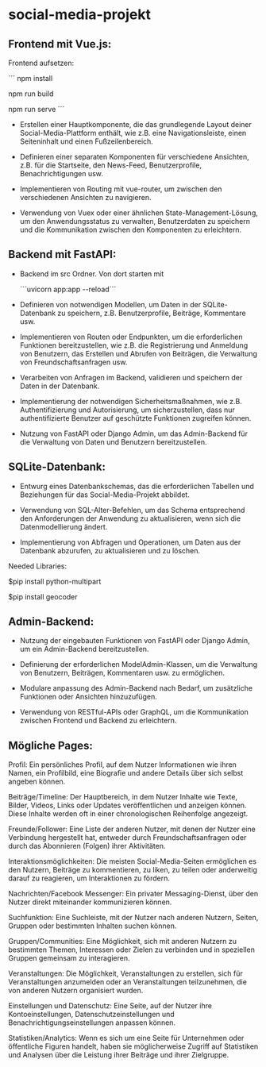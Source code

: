 # social-media-projekt



## Frontend mit Vue.js:
Frontend aufsetzen:

´´´
npm install

npm run build

npm run serve
´´´
- Erstellen einer Hauptkomponente, die das grundlegende Layout deiner Social-Media-Plattform enthält, wie z.B. eine Navigationsleiste, einen Seiteninhalt und einen Fußzeilenbereich.

- Definieren einer separaten Komponenten für verschiedene Ansichten, z.B. für die Startseite, den News-Feed, Benutzerprofile, Benachrichtigungen usw.

- Implementieren von Routing mit vue-router, um zwischen den verschiedenen Ansichten zu navigieren.

- Verwendung von Vuex oder einer ähnlichen State-Management-Lösung, um den Anwendungsstatus zu verwalten, Benutzerdaten zu speichern und die Kommunikation zwischen den Komponenten zu erleichtern.


## Backend mit FastAPI:
- Backend im src Ordner. Von dort starten mit

    ´´´uvicorn app:app --reload´´´

- Definieren von notwendigen Modellen, um Daten in der SQLite-Datenbank zu speichern, z.B. Benutzerprofile, Beiträge, Kommentare usw.

- Implementieren von Routen oder Endpunkten, um die erforderlichen Funktionen bereitzustellen, wie z.B. die Registrierung und Anmeldung von Benutzern, das Erstellen und Abrufen von Beiträgen, die Verwaltung von Freundschaftsanfragen usw.

- Verarbeiten von Anfragen im Backend, validieren und speichern der Daten in der Datenbank.

- Implementierung der notwendigen Sicherheitsmaßnahmen, wie z.B. Authentifizierung und Autorisierung, um sicherzustellen, dass nur authentifizierte Benutzer auf geschützte Funktionen zugreifen können.

- Nutzung von FastAPI oder Django Admin, um das Admin-Backend für die Verwaltung von Daten und Benutzern bereitzustellen.


## SQLite-Datenbank:

- Entwurg eines Datenbankschemas, das die erforderlichen Tabellen und Beziehungen für das Social-Media-Projekt abbildet.

- Verwendung von SQL-Alter-Befehlen, um das Schema entsprechend den Anforderungen der Anwendung zu aktualisieren, wenn sich die Datenmodellierung ändert.

- Implementierung von Abfragen und Operationen, um Daten aus der Datenbank abzurufen, zu aktualisieren und zu löschen.

Needed Libraries:

$pip install python-multipart

$pip install geocoder

## Admin-Backend:

- Nutzung der eingebauten Funktionen von FastAPI oder Django Admin, um ein Admin-Backend bereitzustellen.

- Definierung der erforderlichen ModelAdmin-Klassen, um die Verwaltung von Benutzern, Beiträgen, Kommentaren usw. zu ermöglichen.

- Modulare anpassung des Admin-Backend nach Bedarf, um zusätzliche Funktionen oder Ansichten hinzuzufügen.


- Verwendung von RESTful-APIs oder GraphQL, um die Kommunikation zwischen Frontend und Backend zu erleichtern.

## Mögliche Pages:

Profil: Ein persönliches Profil, auf dem Nutzer Informationen wie ihren Namen, ein Profilbild, eine Biografie und andere Details über sich selbst angeben können.

Beiträge/Timeline: Der Hauptbereich, in dem Nutzer Inhalte wie Texte, Bilder, Videos, Links oder Updates veröffentlichen und anzeigen können. Diese Inhalte werden oft in einer chronologischen Reihenfolge angezeigt.

Freunde/Follower: Eine Liste der anderen Nutzer, mit denen der Nutzer eine Verbindung hergestellt hat, entweder durch Freundschaftsanfragen oder durch das Abonnieren (Folgen) ihrer Aktivitäten.

Interaktionsmöglichkeiten: Die meisten Social-Media-Seiten ermöglichen es den Nutzern, Beiträge zu kommentieren, zu liken, zu teilen oder anderweitig darauf zu reagieren, um Interaktionen zu fördern.

Nachrichten/Facebook Messenger: Ein privater Messaging-Dienst, über den Nutzer direkt miteinander kommunizieren können.

Suchfunktion: Eine Suchleiste, mit der Nutzer nach anderen Nutzern, Seiten, Gruppen oder bestimmten Inhalten suchen können.

Gruppen/Communities: Eine Möglichkeit, sich mit anderen Nutzern zu bestimmten Themen, Interessen oder Zielen zu verbinden und in speziellen Gruppen gemeinsam zu interagieren.

Veranstaltungen: Die Möglichkeit, Veranstaltungen zu erstellen, sich für Veranstaltungen anzumelden oder an Veranstaltungen teilzunehmen, die von anderen Nutzern organisiert wurden.

Einstellungen und Datenschutz: Eine Seite, auf der Nutzer ihre Kontoeinstellungen, Datenschutzeinstellungen und Benachrichtigungseinstellungen anpassen können.

Statistiken/Analytics: Wenn es sich um eine Seite für Unternehmen oder öffentliche Figuren handelt, haben sie möglicherweise Zugriff auf Statistiken und Analysen über die Leistung ihrer Beiträge und ihrer Zielgruppe.